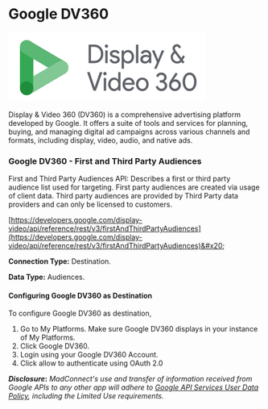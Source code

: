 # Google DV360

![](<.gitbook/assets/image (24).png>)

Display & Video 360 (DV360) is a comprehensive advertising platform developed by Google. It offers a suite of tools and services for planning, buying, and managing digital ad campaigns across various channels and formats, including display, video, audio, and native ads.

### Google DV360 - First and Third Party Audiences

First and Third Party Audiences API: Describes a first or third party audience list used for targeting. First party audiences are created via usage of client data. Third party audiences are provided by Third Party data providers and can only be licensed to customers.

[https://developers.google.com/display-video/api/reference/rest/v3/firstAndThirdPartyAudiences](https://developers.google.com/display-video/api/reference/rest/v3/firstAndThirdPartyAudiences)&#x20;

**Connection Type:** Destination.

**Data Type:** Audiences.

#### Configuring Google DV360 as Destination

To configure Google DV360 as destination,

1. Go to My Platforms. Make sure Google DV360 displays in your instance of My Platforms.
2. Click Google DV360.
3. Login using your Google DV360 Account.
4. Click allow to authenticate using OAuth 2.0



_**Disclosure**_**:** _MadConnect's use and transfer of information received from Google APIs to any other app will adhere to_ [_Google API Services User Data Policy_](https://developers.google.com/terms/api-services-user-data-policy#additional\_requirements\_for\_specific\_api\_scopes)_, including the Limited Use requirements._
